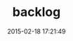 ---
layout: post
title:  "backlog"
repo:   "DatekWireless/backlog"
date:   2015-02-18 17:21:49
gemurl: https://github.com/DatekWireless/backlog
---